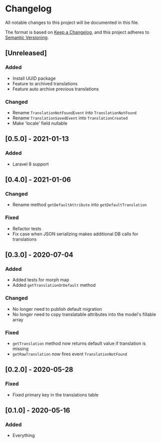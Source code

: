 # Changelog
All notable changes to this project will be documented in this file.

The format is based on [Keep a Changelog](https://keepachangelog.com/en/1.0.0/),
and this project adheres to [Semantic Versioning](https://semver.org/spec/v2.0.0.html).

## [Unreleased]
### Added
- Install UUID package
- Feature to archived translations
- Feature auto archive previous translations

### Changed
- Rename `TranslationNotFoundEvent` into `TranslationNotFound`
- Rename `TranslationSavedEvent` into `TranslationCreated`
- Make 'locale' field nullable

## [0.5.0] - 2021-01-13
### Added
- Laravel 8 support

## [0.4.0] - 2021-01-06
### Changed
- Rename method `getDefaultAttribute` into `getDefaultTranslation`

### Fixed
- Refactor tests
- Fix case when JSON serializing makes additional DB calls for translations

## [0.3.0] - 2020-07-04
### Added
- Added tests for morph map 
- Added `getTranslationOrDefault` method

### Changed
- No longer need to publish default migration
- No longer need to copy translatable attributes into the model's fillable array

### Fixed
- `getTranslation` method now returns default value if translation is missing
- `getRawTranslation` now fires event `TranslationNotFound`

## [0.2.0] - 2020-05-28
### Fixed
- Fixed primary key in the translations table

## [0.1.0] - 2020-05-16
### Added
- Everything

